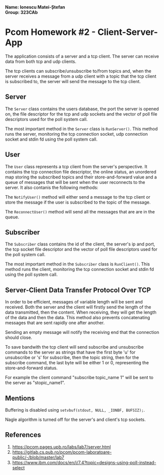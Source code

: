 **Name: Ionescu Matei-Ștefan**  
**Group: 323CAb**

# Pcom Homework #2 - Client-Server-App

The application consists of a server and a tcp client. The server can receive
data from both tcp and udp clients.

The tcp clients can subscribe/unsubscribe to/from topics and, when the server
receives a message from a udp client with a topic that the tcp client is
subscribed to, the server will send the message to the tcp client. 

## Server
The `Server` class contains the users database, the port the server is opened
on, the file descriptor for the tcp and udp sockets and the vector of poll file
descriptors used for the poll system call.

The most important method in the `Server` class is `RunServer()`. This method
runs the server, monitoring the tcp connection socket, udp connection socket
and stdin fd using the poll system call.


## User
The `User` class represents a tcp client from the server's perspective. It
contains the tcp connection file descriptor, the online status, an unordered
map storing the subscribed topics and their store-and-forward value and a queue
of messages that will be sent when the user reconnects to the server. It also
contanis the following methods:

The `NotifyUser()` method will either send a message to the tcp client or store
the message if the user is subscribed to the topic of the message.

The `ReconnectUser()` method will send all the messages that are are in the
queue.


## Subscriber
The `Subscriber` class contains the id of the client, the server's ip and port,
the tcp socket file descriptor and the vector of poll file descriptors used for
the poll system call.

The most important method in the `Subscriber` class is `RunClient()`. This
method runs the client, monitoring the tcp connection socket and stdin fd using
the poll system call.


## Server-Client Data Transfer Protocol Over TCP
In order to be efficient, messages of variable length will be sent and received.
Both the server and the client will firstly send the length of the data
transmitted, then the content. When receiving, they will get the length of the
data and then the data. This method also prevents concatenating messages that
are sent rapidly one after another.

Sending an empty message will notify the receiving end that the connection
should close.

To save bandwith the tcp client will send subscribe and unsubscribe commands to
the server as strings that have the first byte 'u' for unsubscribe or 's' for
subscribe, then the topic string, then for the subscribe command, the last byte
will be either 1 or 0, representing the store-and-forward status.

For example the client command "subscribe topic_name 1" will be sent to the
server as "stopic_name1".

## Mentions
Buffering is disabled using `setvbuf(stdout, NULL, _IONBF, BUFSIZ);`.

Nagle algorithm is turned off for the server's and client's tcp sockets.

## References

1. https://pcom.pages.upb.ro/labs/lab7/server.html
2. https://gitlab.cs.pub.ro/pcom/pcom-laboratoare-public/-/blob/master/lab7
3. https://www.ibm.com/docs/en/i/7.4?topic=designs-using-poll-instead-select